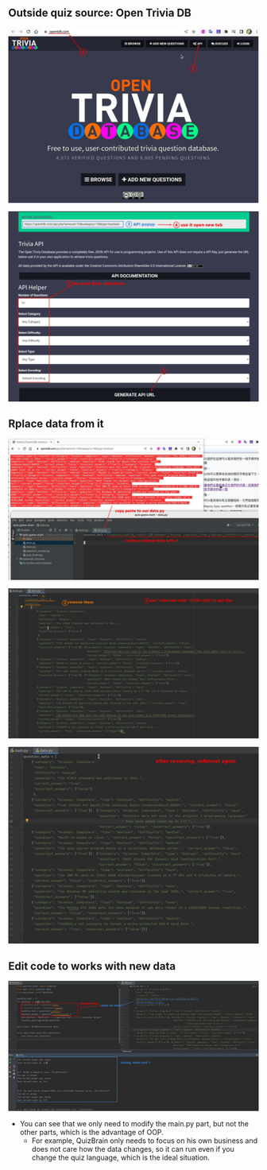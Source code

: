 ## **Outside quiz source: Open Trivia DB**

![Alt opentdb](pic/01.jpg)

![Alt generate api](pic/02.jpg)

## **Rplace data from it**

![Alt copy paste data ](pic/03.jpg)

![Alt reformat data 1](pic/04.jpg)

![Alt reformat data 2](pic/05.jpg)

## **Edit code to works with new data**

![Alt edit our code to let it works with new data](pic/06.jpg)

- You can see that we only need to modify the main.py part, but not the other parts, which is the advantage of OOP.
  - For example, QuizBrain only needs to focus on his own business and does not care how the data changes, so it can run even if you change the quiz language, which is the ideal situation.
